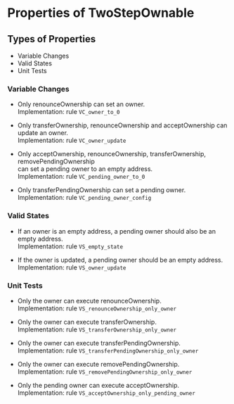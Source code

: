 # Properties of TwoStepOwnable

## Types of Properties

- Variable Changes
- Valid States
- Unit Tests

### Variable Changes

- Only renounceOwnership can set an owner.\
  Implementation: rule `VC_owner_to_0`

- Only transferOwnership, renounceOwnership and acceptOwnership can update an owner. \
  Implementation: rule `VC_owner_update`

- Only acceptOwnership, renounceOwnership, transferOwnership, removePendingOwnership \
  can set a pending owner to an empty address. \
  Implementation: rule `VC_pending_owner_to_0`

- Only transferPendingOwnership can set a pending owner. \
  Implementation: rule `VC_pending_owner_config`

### Valid States

- If an owner is an empty address, a pending owner should also be an empty address. \
  Implementation: rule `VS_empty_state`

- If the owner is updated, a pending owner should be an empty address. \
  Implementation: rule `VS_owner_update`

### Unit Tests

- Only the owner can execute renounceOwnership. \
  Implementation: rule `VS_renounceOwnership_only_owner`

- Only the owner can execute transferOwnership. \
  Implementation: rule `VS_transferOwnership_only_owner`

- Only the owner can execute transferPendingOwnership. \
  Implementation: rule `VS_transferPendingOwnership_only_owner`

- Only the owner can execute removePendingOwnership. \
  Implementation: rule `VS_removePendingOwnership_only_owner`

- Only the pending owner can execute acceptOwnership. \
  Implementation: rule `VS_acceptOwnership_only_pending_owner`
